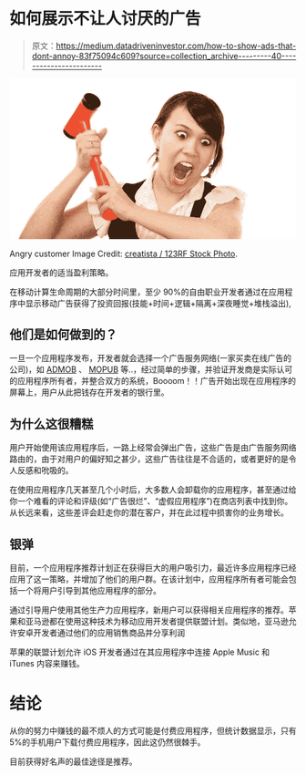 # 如何展示不让人讨厌的广告

> 原文：<https://medium.datadriveninvestor.com/how-to-show-ads-that-dont-annoy-83f75094c609?source=collection_archive---------40----------------------->

![](img/6a00f7c67d2b300a24af4b23e3f8251c.png)

Angry customer Image Credit: [creatista / 123RF Stock Photo](http://www.123rf.com/profile_creatista).

应用开发者的适当盈利策略。

在移动计算生命周期的大部分时间里，至少 90%的自由职业开发者通过在应用程序中显示移动广告获得了投资回报(技能+时间+逻辑+隔离+深夜睡觉+堆栈溢出),

## 他们是如何做到的？

一旦一个应用程序发布，开发者就会选择一个广告服务网络(一家买卖在线广告的公司)，如 [ADMOB](http://admob.com) 、 [MOPUB](http://mopub.com) 等..，经过简单的步骤，并验证开发商是实际认可的应用程序所有者，并整合双方的系统，Boooom！！广告开始出现在应用程序的屏幕上，用户从此把钱存在开发者的银行里。

## 为什么这很糟糕

用户开始使用该应用程序后，一路上经常会弹出广告，这些广告是由广告服务网络路由的，由于对用户的偏好知之甚少，这些广告往往是不合适的，或者更好的是令人反感和吮吸的。

在使用应用程序几天甚至几个小时后，大多数人会卸载你的应用程序，甚至通过给你一个难看的评论和评级(如“广告很烂”、“虚假应用程序”)在商店列表中找到你。从长远来看，这些差评会赶走你的潜在客户，并在此过程中损害你的业务增长。

## 银弹

目前，一个应用程序推荐计划正在获得巨大的用户吸引力，最近许多应用程序已经应用了这一策略，并增加了他们的用户群。在该计划中，应用程序所有者可能会包括一个将用户引导到其他应用程序的部分。

通过引导用户使用其他生产力应用程序，新用户可以获得相关应用程序的推荐。苹果和亚马逊都在使用这种技术为移动应用开发者提供联盟计划。类似地，亚马逊允许安卓开发者通过他们的应用销售商品并分享利润

苹果的联盟计划允许 iOS 开发者通过在其应用程序中连接 Apple Music 和 iTunes 内容来赚钱。

# 结论

从你的努力中赚钱的最不烦人的方式可能是付费应用程序，但统计数据显示，只有 5%的手机用户下载付费应用程序，因此这仍然很棘手。

目前获得好名声的最佳途径是推荐。